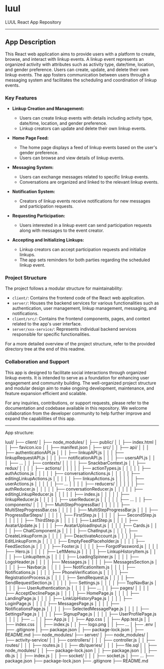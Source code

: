 # luul
LUUL React App Repository

---

## App Description

This React web application aims to provide users with a platform to create, browse, and interact with linkup events. A linkup event represents an organized activity with attributes such as activity type, date/time, location, and gender preference. Users can create, update, and delete their own linkup events. The app fosters communication between users through a messaging system and facilitates the scheduling and coordination of linkup events.

### Key Features

- **Linkup Creation and Management:**
  - Users can create linkup events with details including activity type, date/time, location, and gender preference.
  - Linkup creators can update and delete their own linkup events.
  
- **Home Page Feed:**
  - The home page displays a feed of linkup events based on the user's gender preference.
  - Users can browse and view details of linkup events.
  
- **Messaging System:**
  - Users can exchange messages related to specific linkup events.
  - Conversations are organized and linked to the relevant linkup events.
  
- **Notification System:**
  - Creators of linkup events receive notifications for new messages and participation requests.
  
- **Requesting Participation:**
  - Users interested in a linkup event can send participation requests along with messages to the event creator.
  
- **Accepting and Initializing Linkups:**
  - Linkup creators can accept participation requests and initialize linkups.
  - The app sets reminders for both parties regarding the scheduled linkup event.
  
### Project Structure

The project follows a modular structure for maintainability:

- `client/`: Contains the frontend code of the React web application.
- `server/`: Houses the backend services for various functionalities such as authentication, user management, linkup management, messaging, and notifications.
- `client/src/`: Contains the frontend components, pages, and context related to the app's user interface.
- `server/xxx-service/`: Represents individual backend services responsible for specific functionalities.

For a more detailed overview of the project structure, refer to the provided directory tree at the end of this readme.

### Collaboration and Support

This app is designed to facilitate social interactions through organized linkup events. It is intended to serve as a foundation for enhancing user engagement and community building. The well-organized project structure and modular design aim to make ongoing development, maintenance, and feature expansion efficient and scalable.

For any inquiries, contributions, or support requests, please refer to the documentation and codebase available in this repository. We welcome collaboration from the developer community to help further improve and expand the capabilities of this app.

---

App structure:

luul/
├── client/
│   ├── node_modules/
│   ├── public/
│   │   ├── index.html
│   │   ├── favicon.ico
│   │   ├── manifest.json
│   ├── src/
│   │   ├── api/
│   │   │   ├── authenticationAPI.js
│   │   │   ├── linkupAPI.js
│   │   │   ├── linkupRequestAPI.js
│   │   │   ├── notificationAPI.js
│   │   │   ├── usersAPI.js
│   │   │   ├── ...
│   │   ├── contexts/
│   │   │   │   ├── SnackbarContext.js
│   │   ├── redux/
│   │   │   │   ├── actions/
│   │   │   │   │   ├── actionTypes.js
│   │   │   │   │   ├── authActions.js
│   │   │   │   │   ├── conversationActions.js
│   │   │   │   │   ├── editingLinkupActions.js
│   │   │   │   │   ├── linkupActions.js
│   │   │   │   │   ├── userActions.js
│   │   │   │   │   ├── ...
│   │   │   │   ├── reducers/
│   │   │   │   │   ├── authReducer.js
│   │   │   │   │   ├── conversationReducer.js
│   │   │   │   │   ├── editingLinkupReducer.js
│   │   │   │   │   ├── index.js
│   │   │   │   │   ├── linkupReducer.js
│   │   │   │   │   ├── userReducer.js
│   │   │   │   │   ├── ...
│   │   ├── components/
│   │   │   ├── MultiStepProgressBar/
│   │   │   │   │   ├── MultiStepProgressBar.css
│   │   │   │   │   ├── MultiStepProgressBar.js
│   │   │   ├── ProgressBarSteps/
│   │   │   │   │   ├── FirstStep.js
│   │   │   │   │   ├── SecondStep.js
│   │   │   │   │   ├── ThirdStep.js
│   │   │   │   │   ├── LastStep.js
│   │   │   │   ├── AvatarUpdate.js
│   │   │   │   ├── AvatarUploadInput.js
│   │   │   │   ├── Cards.js
│   │   │   │   ├── ChatComponent.js
│   │   │   │   ├── ChatInput.js
│   │   │   │   ├── CreateLinkupForm.js
│   │   │   │   ├── DeactivateAccount.js
│   │   │   │   ├── EditLinkupForm.js
│   │   │   │   ├── EmptyFeedPlaceholder.js
│   │   │   │   ├── FeedSection.js
│   │   │   │   ├── Footer.js
│   │   │   │   ├── ForgotPassword.js
│   │   │   │   ├── Hero.js
│   │   │   │   ├── LeftMenu.js
│   │   │   │   ├── LinkupHistoryItem.js
│   │   │   │   ├── LinkupItem.js
│   │   │   │   ├── LoadingSpinner.js
│   │   │   │   ├── LogoHeader.js
│   │   │   │   ├── Messages.js
│   │   │   │   ├── MessagesSection.js
│   │   │   │   ├── Navbar.js
│   │   │   │   ├── NotificationItem.js
│   │   │   │   ├── Notifications.js
│   │   │   │   ├── PhoneVerification.js
│   │   │   │   ├── RegistrationProcess.js
│   │   │   │   ├── SendRequest.js
│   │   │   │   ├── SendRequestSection.js
│   │   │   │   ├── Settings.js
│   │   │   │   ├── TopNavBar.js
│   │   │   │   ├── UserAuthentication.js
│   │   │   │   ├── ...
│   │   ├── pages/
│   │   │   │   ├── AcceptDeclinePage.js
│   │   │   │   ├── HomePage.js
│   │   │   │   ├── LandingPage.js
│   │   │   │   ├── LinkUpHistoryPage.js
│   │   │   │   ├── LoginPage.js
│   │   │   │   ├── MessagesPage.js
│   │   │   │   ├── NotificationsPage.js
│   │   │   │   ├── SelectedMessagePage.js
│   │   │   │   ├── SettingsPage.js
│   │   │   │   ├── SignupPage.js
│   │   │   │   ├── UserProfilePage.js
│   │   │   │   ├── ...
│   │   ├── App.js
│   │   ├── App.css
│   │   ├── App.test.js
│   │   ├── index.css
│   │   ├── index.js
│   │   ├── logo.png
│   │   ├── ...
│   ├── .env
│   ├── .gitignore
│   ├── package.json
│   ├── package-lock.json
│   ├── README.md
├── node_modules/
├── server/
│   ├── node_modules/
│   ├── activity-service/
│   │   ├── controllers/
│   │   │   ├── controller.js
│   │   ├── routes/
│   │   │   ├── routes.js
│   │   ├── db/queries/
│   │   │   ├── file.sql
│   │   ├── node_modules/
│   │   ├── package-lock.json
│   │   ├── package.json
│   │   ├── db.js
│   │   ├── index.js
│   │   ├── socket/
│   │   │   ├── socket.js
│   ├── ...
├── package.json
├── package-lock.json
├── .gitignore
├── README.md


